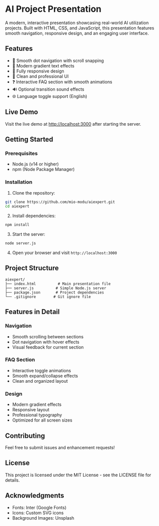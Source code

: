 # AI Project Presentation

A modern, interactive presentation showcasing real-world AI utilization projects. Built with HTML, CSS, and JavaScript, this presentation features smooth navigation, responsive design, and an engaging user interface.

## Features

- 🎯 Smooth dot navigation with scroll snapping
- 💫 Modern gradient text effects
- 📱 Fully responsive design
- 🎨 Clean and professional UI
- ❓ Interactive FAQ section with smooth animations
- 🔊 Optional transition sound effects
- 🌐 Language toggle support (English)

## Live Demo

Visit the live demo at [http://localhost:3000](http://localhost:3000) after starting the server.

## Getting Started

### Prerequisites

- Node.js (v14 or higher)
- npm (Node Package Manager)

### Installation

1. Clone the repository:
```bash
git clone https://github.com/mio-modu/aiexpert.git
cd aiexpert
```

2. Install dependencies:
```bash
npm install
```

3. Start the server:
```bash
node server.js
```

4. Open your browser and visit `http://localhost:3000`

## Project Structure

```
aiexpert/
├── index.html          # Main presentation file
├── server.js          # Simple Node.js server
├── package.json       # Project dependencies
└── .gitignore        # Git ignore file
```

## Features in Detail

### Navigation
- Smooth scrolling between sections
- Dot navigation with hover effects
- Visual feedback for current section

### FAQ Section
- Interactive toggle animations
- Smooth expand/collapse effects
- Clean and organized layout

### Design
- Modern gradient effects
- Responsive layout
- Professional typography
- Optimized for all screen sizes

## Contributing

Feel free to submit issues and enhancement requests!

## License

This project is licensed under the MIT License - see the LICENSE file for details.

## Acknowledgments

- Fonts: Inter (Google Fonts)
- Icons: Custom SVG icons
- Background Images: Unsplash 